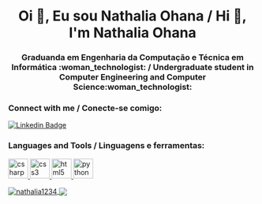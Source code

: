 <h1 align="center">Oi 👋, Eu sou Nathalia Ohana / Hi 👋, I'm Nathalia Ohana</h1>
<h3 align="center">Graduanda em Engenharia da Computação e Técnica em Informática :woman_technologist: / Undergraduate student in Computer Engineering and Computer Science:woman_technologist:</h3>



<!--<p align="left"> <img src="https://komarev.com/ghpvc/?username=nathalia1234&label=Profile%20views&color=0e75b6&style=flat" alt="nathalia1234" /> </p>-->

<h3 align="left">Connect with me / Conecte-se comigo:</h3>

[![Linkedin Badge](https://img.shields.io/badge/-LinkedIn-blue?style=flat-square&logo=Linkedin&logoColor=white&link=https://www.linkedin.com/in/nath%C3%A1lia-ohana-867524134/)](https://www.linkedin.com/in/nath%C3%A1lia-ohana-867524134/)




<h3 align="left">Languages and Tools / Linguagens e ferramentas:</h3>
<p align="left"> <a href="https://www.w3schools.com/cs/" target="_blank"> <img src="https://devicons.github.io/devicon/devicon.git/icons/csharp/csharp-original.svg" alt="csharp" width="40" height="40"/> </a> <a href="https://www.w3schools.com/css/" target="_blank"> <img src="https://devicons.github.io/devicon/devicon.git/icons/css3/css3-original-wordmark.svg" alt="css3" width="40" height="40"/> </a> <a href="https://www.w3.org/html/" target="_blank"> <img src="https://devicons.github.io/devicon/devicon.git/icons/html5/html5-original-wordmark.svg" alt="html5" width="40" height="40"/> </a> <a href="https://www.python.org" target="_blank"> <img src="https://devicons.github.io/devicon/devicon.git/icons/python/python-original.svg" alt="python" width="40" height="40"/> </a> </p>

<a href="https://github.com/Nathalia1234/github-readme-stats">
<img align="center" src="https://github-readme-stats.vercel.app/api?username=nathalia1234&hide=stars,issues&show_icons=true&locale=en&theme=radical" alt="nathalia1234"/>

<a href="https://github.com/Nathalia1234/github-readme-stats">
<img align="center" src="https://github-readme-stats.vercel.app/api/top-langs/?username=nathalia1234&layout=compact&theme=radical"/>

